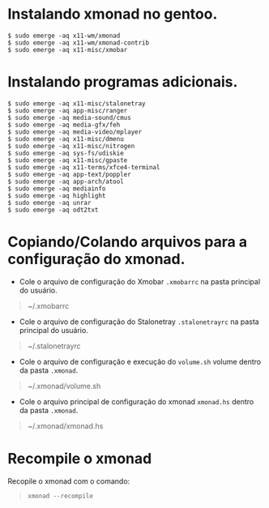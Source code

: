 # Instalando xmonad no gentoo.
```
$ sudo emerge -aq x11-wm/xmonad
$ sudo emerge -aq x11-wm/xmonad-contrib
$ sudo emerge -aq x11-misc/xmobar
```

# Instalando programas adicionais.
```
$ sudo emerge -aq x11-misc/stalonetray
$ sudo emerge -aq app-misc/ranger
$ sudo emerge -aq media-sound/cmus
$ sudo emerge -aq media-gfx/feh
$ sudo emerge -aq media-video/mplayer
$ sudo emerge -aq x11-misc/dmenu
$ sudo emerge -aq x11-misc/nitrogen
$ sudo emerge -aq sys-fs/udiskie
$ sudo emerge -aq x11-misc/gpaste
$ sudo emerge -aq x11-terms/xfce4-terminal
$ sudo emerge -aq app-text/poppler
$ sudo emerge -aq app-arch/atool
$ sudo emerge -aq mediainfo
$ sudo emerge -aq highlight
$ sudo emerge -aq unrar
$ sudo emerge -aq odt2txt
```
# Copiando/Colando arquivos para a configuração do xmonad.

- Cole o arquivo de configuração do Xmobar `.xmobarrc` na pasta principal do usuário.

> ~/.xmobarrc

- Cole o arquivo de configuração do Stalonetray `.stalonetrayrc` na pasta principal do usuário.

> ~/.stalonetrayrc

- Cole o arquivo de configuração e execução do `volume.sh` volume dentro da pasta `.xmonad`.

> ~/.xmonad/volume.sh

- Cole o arquivo principal de configuração do xmonad `xmonad.hs` dentro da pasta `.xmonad`.

> ~/.xmonad/xmonad.hs

# Recompile o xmonad
Recopile o xmonad com o comando:

> `xmonad --recompile`
